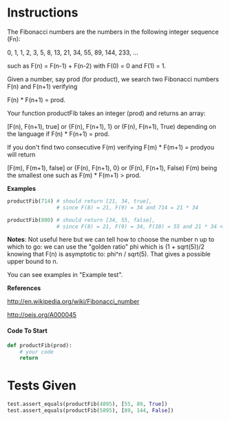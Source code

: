 # Instructions
The Fibonacci numbers are the numbers in the following integer sequence (Fn):

0, 1, 1, 2, 3, 5, 8, 13, 21, 34, 55, 89, 144, 233, ...

such as
F(n) = F(n-1) + F(n-2) with F(0) = 0 and F(1) = 1.

Given a number, say prod (for product), we search two Fibonacci numbers F(n) and F(n+1) verifying

F(n) * F(n+1) = prod.

Your function productFib takes an integer (prod) and returns an array:

[F(n), F(n+1), true] or {F(n), F(n+1), 1} or (F(n), F(n+1), True)
depending on the language if F(n) * F(n+1) = prod.

If you don't find two consecutive F(m) verifying F(m) * F(m+1) = prodyou will return

[F(m), F(m+1), false] or {F(n), F(n+1), 0} or (F(n), F(n+1), False)
F(m) being the smallest one such as F(m) * F(m+1) > prod.

**Examples**
```python
productFib(714) # should return [21, 34, true],
                # since F(8) = 21, F(9) = 34 and 714 = 21 * 34

productFib(800) # should return [34, 55, false],
                # since F(8) = 21, F(9) = 34, F(10) = 55 and 21 * 34 < 800 < 34 * 55
 ```
**Notes**: Not useful here but we can tell how to choose the number n up to which to go: we can use the "golden ratio" phi which is (1 + sqrt(5))/2 knowing that F(n) is asymptotic to: phi^n / sqrt(5). That gives a possible upper bound to n.

You can see examples in "Example test".

**References**

http://en.wikipedia.org/wiki/Fibonacci_number

http://oeis.org/A000045


#### Code To Start
```python
def productFib(prod):
    # your code
    return 
```

# Tests Given
```python
test.assert_equals(productFib(4895), [55, 89, True])
test.assert_equals(productFib(5895), [89, 144, False])
```